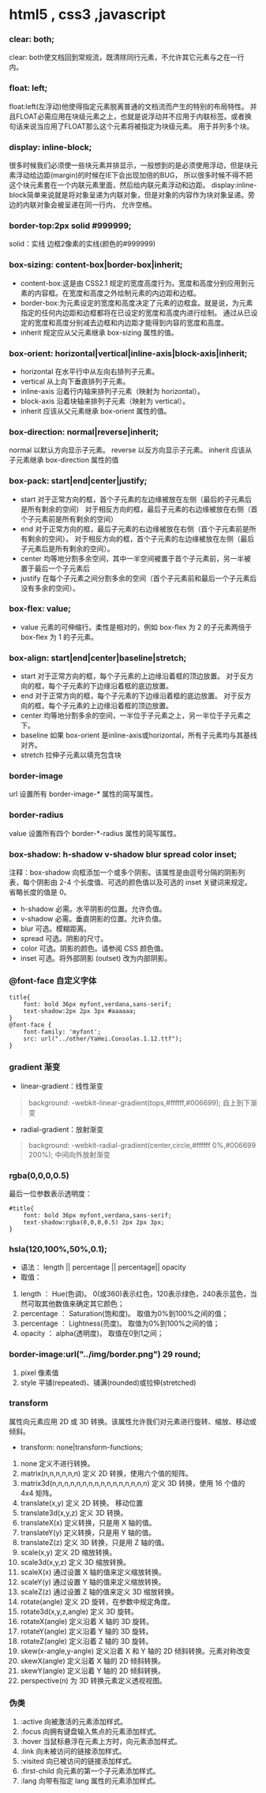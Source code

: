 # html5 , css3 ,javascript

### clear: both;
clear: both使文档回到常规流，既清除同行元素，不允许其它元素与之在一行内。

### float: left;
float:left(左浮动)他使得指定元素脱离普通的文档流而产生的特别的布局特性。
并且FLOAT必需应用在块级元素之上，也就是说浮动并不应用于内联标签。或者换句话来说当应用了FLOAT那么这个元素将被指定为块级元素。
用于并列多个块。

### display: inline-block;
很多时候我们必须使一些块元素并排显示，一般想到的是必须使用浮动，但是块元素浮动给边距(margin)的时候在IE下会出现加倍的BUG，
所以很多时候不得不把这个块元素套在一个内联元素里面，然后给内联元素浮动和边距。
display:inline-block简单来说就是将对象呈递为内联对象，但是对象的内容作为块对象呈递。旁边的内联对象会被呈递在同一行内，
允许空格。

### border-top:2px solid #999999;
solid：实线
边框2像素的实线(颜色的#999999)

### box-sizing: content-box|border-box|inherit;
* content-box:这是由 CSS2.1 规定的宽度高度行为。宽度和高度分别应用到元素的内容框。在宽度和高度之外绘制元素的内边距和边框。
* border-box:为元素设定的宽度和高度决定了元素的边框盒。就是说，为元素指定的任何内边距和边框都将在已设定的宽度和高度内进行绘制。
  通过从已设定的宽度和高度分别减去边框和内边距才能得到内容的宽度和高度。
* inherit	规定应从父元素继承 box-sizing 属性的值。

### box-orient: horizontal|vertical|inline-axis|block-axis|inherit;
* horizontal	在水平行中从左向右排列子元素。
* vertical	    从上向下垂直排列子元素。
* inline-axis	沿着行内轴来排列子元素（映射为 horizontal）。
* block-axis	沿着块轴来排列子元素（映射为 vertical）。
* inherit	    应该从父元素继承 box-orient 属性的值。

### box-direction: normal|reverse|inherit;
normal	以默认方向显示子元素。
reverse	以反方向显示子元素。
inherit	应该从子元素继承 box-direction 属性的值

### box-pack: start|end|center|justify;
* start
对于正常方向的框，首个子元素的左边缘被放在左侧（最后的子元素后是所有剩余的空间）
对于相反方向的框，最后子元素的右边缘被放在右侧（首个子元素前是所有剩余的空间）
* end
对于正常方向的框，最后子元素的右边缘被放在右侧（首个子元素前是所有剩余的空间）。
对于相反方向的框，首个子元素的左边缘被放在左侧（最后子元素后是所有剩余的空间）。
* center	均等地分割多余空间，其中一半空间被置于首个子元素前，另一半被置于最后一个子元素后
* justify	在每个子元素之间分割多余的空间（首个子元素前和最后一个子元素后没有多余的空间）。

### box-flex: value;
* value	元素的可伸缩行。柔性是相对的，例如 box-flex 为 2 的子元素两倍于 box-flex 为 1 的子元素。

### box-align: start|end|center|baseline|stretch;
* start
对于正常方向的框，每个子元素的上边缘沿着框的顶边放置。
对于反方向的框，每个子元素的下边缘沿着框的底边放置。
* end
对于正常方向的框，每个子元素的下边缘沿着框的底边放置。
对于反方向的框，每个子元素的上边缘沿着框的顶边放置。
* center	均等地分割多余的空间，一半位于子元素之上，另一半位于子元素之下。
* baseline	如果 box-orient 是inline-axis或horizontal，所有子元素均与其基线对齐。
* stretch	拉伸子元素以填充包含块

### border-image
 url	设置所有 border-image-* 属性的简写属性。

### border-radius
 value 设置所有四个 border-*-radius 属性的简写属性。

### box-shadow: h-shadow v-shadow blur spread color inset;
 注释：box-shadow 向框添加一个或多个阴影。该属性是由逗号分隔的阴影列表，每个阴影由 2-4 个长度值、可选的颜色值以及可选的 inset 关键词来规定。省略长度的值是 0。

* h-shadow	必需。水平阴影的位置。允许负值。
* v-shadow	必需。垂直阴影的位置。允许负值。
* blur	可选。模糊距离。
* spread	可选。阴影的尺寸。
* color	可选。阴影的颜色。请参阅 CSS 颜色值。
* inset	可选。将外部阴影 (outset) 改为内部阴影。

### @font-face 自定义字体

    title{
        font: bold 36px myfont,verdana,sans-serif;
        text-shadow:2px 2px 3px #aaaaaa;
    }
    @font-face {
        font-family: 'myfont';
        src: url("../other/YaHei.Consolas.1.12.ttf");
    }

### gradient 渐变
* linear-gradient：线性渐变
> background: -webkit-linear-gradient(tops,#ffffff,#006699); 自上到下渐变
* radial-gradient：放射渐变
> background: -webkit-radial-gradient(center,circle,#ffffff 0%,#006699 200%); 中间向外放射渐变

### rgba(0,0,0,0.5)
最后一位参数表示透明度：

    #title{
        font: bold 36px myfont,verdana,sans-serif;
        text-shadow:rgba(0,0,0,0.5) 2px 2px 3px;
    }

### hsla(120,100%,50%,0.1);
* 语法：
length || percentage || percentage|| opacity
* 取值：
1. length ：
Hue(色调)。 0(或360)表示红色，120表示绿色，240表示蓝色，当然可取其他数值来确定其它颜色；
2. percentage ：
Saturation(饱和度)。 取值为0%到100%之间的值；
3. percentage ：
Lightness(亮度)。 取值为0%到100%之间的值；
4. opacity ：
alpha(透明度)。 取值在0到1之间；


### border-image:url("../img/border.png") 29 round;
1. pixel 像素值
2. style 平铺(repeated)、铺满(rounded)或拉伸(stretched)


### transform
属性向元素应用 2D 或 3D 转换。该属性允许我们对元素进行旋转、缩放、移动或倾斜。

* transform: none|transform-functions;
1. none	定义不进行转换。
2. matrix(n,n,n,n,n,n)	定义 2D 转换，使用六个值的矩阵。
3. matrix3d(n,n,n,n,n,n,n,n,n,n,n,n,n,n,n,n)	定义 3D 转换，使用 16 个值的 4x4 矩阵。
4. translate(x,y)	定义 2D 转换。   移动位置
5. translate3d(x,y,z)	定义 3D 转换。
6. translateX(x)	定义转换，只是用 X 轴的值。
7. translateY(y)	定义转换，只是用 Y 轴的值。
8. translateZ(z)	定义 3D 转换，只是用 Z 轴的值。
9. scale(x,y)	定义 2D 缩放转换。
10. scale3d(x,y,z)	定义 3D 缩放转换。
11. scaleX(x)	通过设置 X 轴的值来定义缩放转换。
12. scaleY(y)	通过设置 Y 轴的值来定义缩放转换。
13. scaleZ(z)	通过设置 Z 轴的值来定义 3D 缩放转换。
14. rotate(angle)	定义 2D 旋转，在参数中规定角度。
15. rotate3d(x,y,z,angle)	定义 3D 旋转。
16. rotateX(angle)	定义沿着 X 轴的 3D 旋转。
17. rotateY(angle)	定义沿着 Y 轴的 3D 旋转。
18. rotateZ(angle)	定义沿着 Z 轴的 3D 旋转。
19. skew(x-angle,y-angle)	定义沿着 X 和 Y 轴的 2D 倾斜转换。元素对称改变
20. skewX(angle)	定义沿着 X 轴的 2D 倾斜转换。
21. skewY(angle)	定义沿着 Y 轴的 2D 倾斜转换。
22. perspective(n)	为 3D 转换元素定义透视视图。


### 伪类

1. :active	向被激活的元素添加样式。
2. :focus	向拥有键盘输入焦点的元素添加样式。
3. :hover	当鼠标悬浮在元素上方时，向元素添加样式。
4. :link	向未被访问的链接添加样式。
5. :visited	向已被访问的链接添加样式。
6. :first-child	向元素的第一个子元素添加样式。
7. :lang	向带有指定 lang 属性的元素添加样式。